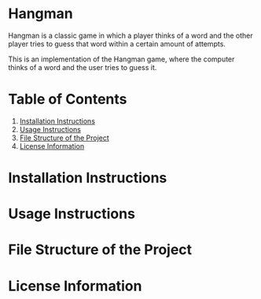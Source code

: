 # Hangman
Hangman is a classic game in which a player thinks of a word and the other player tries to guess that word within a certain amount of attempts.

This is an implementation of the Hangman game, where the computer thinks of a word and the user tries to guess it. 


# Table of Contents
1. [Installation Instructions](#Installation-Instructions-)
2. [Usage Instructions](#Usage-Instructions)
3. [File Structure of the Project](#File-Structure-of-the-Project)
4. [License Information](#License-Information)

# Installation Instructions


# Usage Instructions

# File Structure of the Project

# License Information

